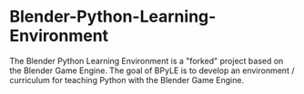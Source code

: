 Blender-Python-Learning-Environment
===================================

The Blender Python Learning Environment is a "forked" project based on the Blender Game Engine. The goal of BPyLE is to develop an environment / curriculum for teaching Python with the Blender Game Engine.